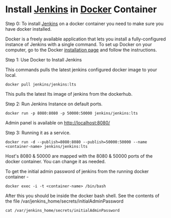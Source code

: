 # Install [Jenkins](https://jenkins.io/) in [Docker](https://www.docker.com/) Container

Step 0: To install [Jenkins](https://jenkins.io/) on a docker container you need to make sure you have docker installed.

Docker is a freely available application that lets you install a fully-configured instance of Jenkins with a single command. To set up Docker on your computer, go to the Docker [installation page](https://www.docker.com/get-docker) and follow the instructions.

Step 1: Use Docker to Install Jenkins

This commands pulls the latest jenkins configured docker image to your local.

```closure
docker pull jenkins/jenkins:lts
```

This pulls the latest lts image of jenkins from the dockerhub.

Step 2: Run Jenkins Instance on default ports.

```closure
docker run -p 8080:8080 -p 50000:50000 jenkins/jenkins:lts
```

Admin panel is available on <http://localhost:8080/>

Step 3: Running it as a service.

```closure
docker run -d --publish=8080:8080 --publish=50000:50000 --name <container-name> jenkins/jenkins:lts
```

Host's 8080 & 50000 are mapped with the 8080 & 50000 ports of the docker container. You can change it as needed.

To get the initial admin password of jenkins from the running docker container -

```closure
docker exec -i -t <container-name> /bin/bash
```

After this you should be inside the docker bash shell. See the contents of the file /var/jenkins_home/secrets/initialAdminPassword

```closure
cat /var/jenkins_home/secrets/initialAdminPassword
```
